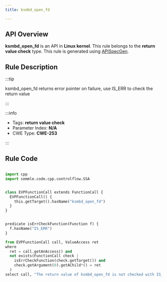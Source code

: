 ```yaml
---
title: ksmbd_open_fd

---
```



## API Overview
**ksmbd_open_fd** is an API in **Linux kernel**. This rule belongs to the **return value check** type. This rule is generated using [APISpecGen](../../tools/APISpecGen).
## Rule Description

:::tip

ksmbd_open_fd returns error pointer on failure, use IS_ERR to check the return value

:::

:::info

- Tags: **return value check**
- Parameter Index: **N/A**
- CWE Type: **CWE-253**

:::

## Rule Code
```python

import cpp
import semmle.code.cpp.controlflow.SSA


class EVPFunctionCall extends FunctionCall {
  EVPFunctionCall() {
    this.getTarget().hasName("ksmbd_open_fd")
  }
}


predicate isErrCheckFunction(Function f) {
  f.hasName("IS_ERR") 
}

from EVPFunctionCall call, ValueAccess ret
where
  ret = call.getAnAccess() and
  not exists(FunctionCall check |
    isErrCheckFunction(check.getTarget()) and
    check.getArgument(0).getAChild*() = ret
  )
select call, "The return value of ksmbd_open_fd is not checked with IS_ERR."
    
```